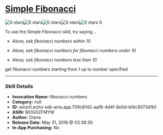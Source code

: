 # [Simple Fibonacci](http://alexa.amazon.com/#skills/amzn1.echo-sdk-ams.app.709c8142-aaf8-4d4f-8e0d-bf4c9373d1b1)
![0 stars](../../images/ic_star_border_black_18dp_1x.png)![0 stars](../../images/ic_star_border_black_18dp_1x.png)![0 stars](../../images/ic_star_border_black_18dp_1x.png)![0 stars](../../images/ic_star_border_black_18dp_1x.png)![0 stars](../../images/ic_star_border_black_18dp_1x.png) 0

To use the Simple Fibonacci skill, try saying...

* *Alexa, ask fibonacci numbers within 10*

* *Alexa, ask fibonacci numbers for fibonacci numbers under 10*

* *Alexa, ask fibonacci numbers less than 10*

get fibonacci numbers starting from 1 up to number specified

***

### Skill Details

* **Invocation Name:** fibonacci numbers
* **Category:** null
* **ID:** amzn1.echo-sdk-ams.app.709c8142-aaf8-4d4f-8e0d-bf4c9373d1b1
* **ASIN:** B01G0ZFMYW
* **Author:** Diana
* **Release Date:** May 31, 2016 @ 03:38:30
* **In-App Purchasing:** No
